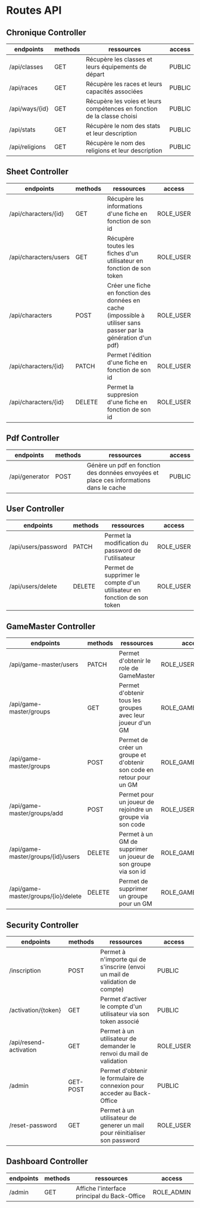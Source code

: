 # Routes API

## Chronique Controller
|endpoints|methods|ressources|access|
|--|--|--|--|
|/api/classes|GET|Récupère les classes et leurs équipements de départ|PUBLIC|
|/api/races|GET|Récupère les races et leurs capacités associées|PUBLIC|
|/api/ways/{id}|GET|Récupère les voies et leurs compétences en fonction de la classe choisi|PUBLIC|
|/api/stats|GET|Récupère le nom des stats et leur description|PUBLIC|
|/api/religions|GET|Récupère le nom des religions et leur description|PUBLIC|

## Sheet Controller
|endpoints|methods|ressources|access|
|--|--|--|--|
|/api/characters/{id}|GET|Récupère les informations d'une fiche en fonction de son id|ROLE_USER|
|/api/characters/users|GET|Récupère toutes les fiches d'un utilisateur en fonction de son token|ROLE_USER|
|/api/characters|POST|Créer une fiche en fonction des données en cache (impossible à utiliser sans passer par la génération d'un pdf)|ROLE_USER|
|/api/characters/{id}|PATCH|Permet l'édition d'une fiche en fonction de son id|ROLE_USER|
|/api/characters/{id}|DELETE|Permet la suppresion d'une fiche en fonction de son id|ROLE_USER|

## Pdf Controller
|endpoints|methods|ressources|access|
|--|--|--|--|
|/api/generator|POST|Génère un pdf en fonction des données envoyées et place ces informations dans le cache|PUBLIC|

## User Controller
|endpoints|methods|ressources|access|
|--|--|--|--|
|/api/users/password|PATCH|Permet la modification du password de l'utilisateur|ROLE_USER|
|/api/users/delete|DELETE|Permet de supprimer le compte d'un utilisateur en fonction de son token|ROLE_USER|

## GameMaster Controller
|endpoints|methods|ressources|access|
|--|--|--|--|
|/api/game-master/users|PATCH|Permet d'obtenir le role de GameMaster |ROLE_USER|
|/api/game-master/groups|GET|Permet d'obtenir tous les groupes avec leur joueur d'un GM |ROLE_GAME_MASTER|
|/api/game-master/groups|POST|Permet de créer un groupe et d'obtenir son code en retour pour un GM |ROLE_GAME_MASTER|
|/api/game-master/groups/add|POST|Permet pour un joueur de rejoindre un groupe via son code|ROLE_USER|
|/api/game-master/groups/{id}/users|DELETE|Permet à un GM de supprimer un joueur de son groupe via son id|ROLE_GAME_MASTER|
|/api/game-master/groups/{io}/delete|DELETE|Permet de supprimer un groupe pour un GM |ROLE_GAME_MASTER|

## Security Controller
|endpoints|methods|ressources|access|
|--|--|--|--|
|/inscription|POST|Permet à n'importe qui de s'inscrire (envoi un mail de validation de compte)|PUBLIC|
|/activation/{token}|GET|Permet d'activer le compte d'un utilisateur via son token associé |PUBLIC|
|/api/resend-activation|GET|Permet à un utilisateur de demander le renvoi du mail de validation |ROLE_USER|
|/admin|GET-POST|Permet d'obtenir le formulaire de connexion pour acceder au Back-Office|PUBLIC|
|/reset-password|GET|Permet à un utilisateur de generer un mail pour réinitialiser son password|ROLE_USER|

## Dashboard Controller
|endpoints|methods|ressources|access|
|--|--|--|--|
|/admin|GET|Affiche l'interface principal du Back-Office|ROLE_ADMIN|


